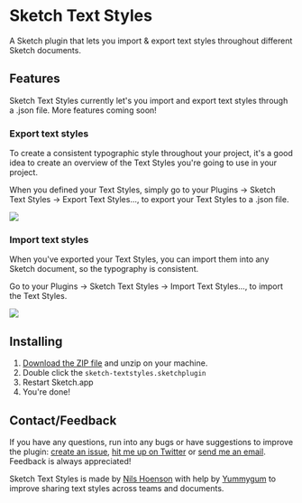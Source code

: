 # Sketch Text Styles
A Sketch plugin that lets you import & export text styles throughout different Sketch documents.

## Features
Sketch Text Styles currently let's you import and export text styles through a .json file. More features coming soon!

### Export text styles
To create a consistent typographic style throughout your project, it's a good idea to create an overview of the Text Styles you're going to use in your project.

When you defined your Text Styles, simply go to your Plugins → Sketch Text Styles → Export Text Styles..., to export your Text Styles to a .json file.


![](http://i.imgur.com/vZNt14I.gif)

### Import text styles
When you've exported your Text Styles, you can import them into any Sketch document, so the typography is consistent.

Go to your Plugins → Sketch Text Styles → Import Text Styles..., to import the Text Styles.

![](http://i.imgur.com/reDBB0W.gif)

## Installing
1. [Download the ZIP file](https://github.com/nilshoenson/sketch-text-styles/archive/master.zip) and unzip on your machine.
2. Double click the `sketch-textstyles.sketchplugin`
3. Restart Sketch.app
4. You're done!

## Contact/Feedback
If you have any questions, run into any bugs or have suggestions to improve the plugin: [create an issue](https://github.com/nilshoenson/sketch-text-styles/issues), [hit me up on Twitter](http://twitter.com/nilshoenson) or [send me an email](mailto:nils@hoenson.eu). Feedback is always appreciated!

Sketch Text Styles is made by [Nils Hoenson](https://twitter.com/nilshoenson) with help by [Yummygum](http://yummygum.com) to improve sharing text styles across teams and documents.
